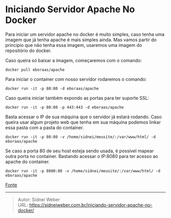 # Iniciando Servidor Apache No Docker

Para iniciar um servidor apache no docker é muito simples, caso tenha uma imagem que já tenha apache é mais simples ainda. Mas vamos partir do principio que não tenha essa imagem, usaremos uma imagem do repositório do docker.

Caso queira só baixar a imagem, começaremos com o comando:

```shell
docker pull eboraas/apache
```

Para iniciar o container com nosso servidor rodaremos o comando:

```shell
docker run -it -p 80:80 -d eboraas/apache
```

Caso queira iniciar também expondo as portas para ter suporte SSL:

```shell
docker run -it -p 80:80 -p 443:443 -d eboraas/apache
```

Basta acessar o IP de sua máquina que o servidor já estará rodando. Caso queira usar algum projeto web que tenha em sua máquina podemos linkar essa pasta com a pasta do container.

```shell
docker run -it -p 80:80 -v /home/sidnei/meusite/:/var/www/html/ -d eboraas/apache
```

Se caso a porta 80 de seu host esteja sendo usada, é possível mapear outra porta no container. Bastando acessar o IP:8080 para ter acesso ao apache do container.

```shell
docker run -it -p 8080:80 -v /home/sidnei/meusite/:/var/www/html/ -d eboraas/apache
```

[Fonte](https://hub.docker.com/r/eboraas/apache/)

---

> Autor: Sidnei Weber  
> URL: https://sidneiweber.com.br/iniciando-servidor-apache-no-docker/  

